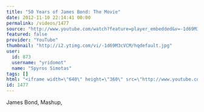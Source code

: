 ```yaml
---
title: "50 Years of James Bond: The Movie"
date: 2012-11-10 22:14:41 00:00
permalink: /videos/1477
source: "http://www.youtube.com/watch?feature=player_embedded&v=-1d69M3cVCM#!"
featured: false
provider: "YouTube"
thumbnail: "http://i2.ytimg.com/vi/-1d69M3cVCM/hqdefault.jpg"
user:
  id: 873
  username: "yridomot"
  name: "Spyros Simotas"
tags: []
html: "<iframe width=\"640\" height=\"360\" src=\"http://www.youtube.com/embed/-1d69M3cVCM?wmode=transparent&fs=1&feature=oembed\" frameborder=\"0\" allowfullscreen></iframe>"
id: 1477
---
```


James Bond, Mashup,